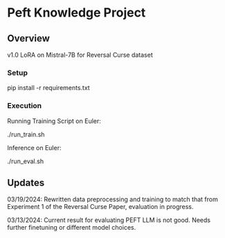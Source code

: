 # Peft Knowledge Project

## Overview

v1.0
LoRA on Mistral-7B for Reversal Curse dataset

### Setup

pip install -r requirements.txt

### Execution

Running Training Script on Euler:

./run_train.sh

Inference on Euler:

./run_eval.sh

## Updates
03/19/2024: Rewritten data preprocessing and training to match that from Experiment 1 of the Reversal Curse Paper, evaluation in progress. 

03/13/2024: Current result for evaluating PEFT LLM is not good. Needs further finetuning or different model choices.
